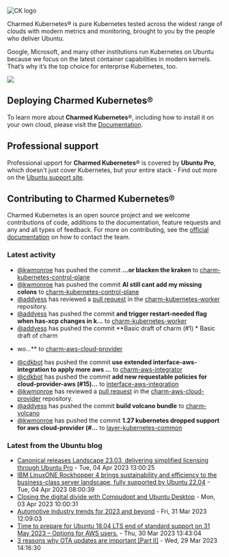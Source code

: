 ![CK logo](https://assets.ubuntu.com/v1/451d4cf4-Charmed+Kubernetes_RGB_onWhite_2022.svg)

Charmed Kubernetes® is pure Kubernetes tested across the widest range of clouds with modern metrics and monitoring, brought to you by the people who deliver Ubuntu.

Google, Microsoft, and many other institutions run Kubernetes on Ubuntu because we focus on the latest container capabilities in modern kernels. That’s why it’s the top choice for enterprise Kubernetes, too.

![](https://assets.ubuntu.com/v1/843c77b6-juju-at-a-glace.svg)

## Deploying Charmed Kubernetes®

To learn more about **Charmed Kubernetes**®, including how to install it on your own cloud, please visit the [Documentation][docs].

## Professional support

Professional upport for **Charmed Kubernetes**® is covered by **Ubuntu Pro**, which doesn't just cover Kubernetes, but your entire stack - Find out more on the [Ubuntu support site](https://ubuntu.com/support).

## Contributing to Charmed Kubernetes®

Charmed Kubernetes is an open source project and we welcome contributions of code, additions to the documentation, feature requests and any and all types of feedback. For more on contributing, see the [official documentation][get-in-touch] on how to contact the team.

<!-- LINKS -->
[docs]: https://ubuntu.com/kubernetes/docs
[get-in-touch]: https://ubuntu.com/kubernetes/docs/get-in-touch

### Latest activity

<!-- activity starts -->
 - [@kwmonroe](https://github.com/kwmonroe) has pushed the commit **...or blacken the kraken** to [charm-kubernetes-control-plane](https://github.com/charmed-kubernetes/charm-kubernetes-control-plane)
 - [@kwmonroe](https://github.com/kwmonroe) has pushed the commit **AI still cant add my missing colons** to [charm-kubernetes-control-plane](https://github.com/charmed-kubernetes/charm-kubernetes-control-plane)
 - [@addyess](https://github.com/addyess) has reviewed a [pull request](https://github.com/charmed-kubernetes/charm-kubernetes-worker/pull/138) in the [charm-kubernetes-worker](https://github.com/charmed-kubernetes/charm-kubernetes-worker) repository.
 - [@addyess](https://github.com/addyess) has pushed the commit **and trigger restart-needed flag when has-xcp changes in k...** to [charm-kubernetes-worker](https://github.com/charmed-kubernetes/charm-kubernetes-worker)
 - [@addyess](https://github.com/addyess) has pushed the commit **Basic draft of charm (#1)  * Basic draft of charm  * wo...** to [charm-aws-cloud-provider](https://github.com/charmed-kubernetes/charm-aws-cloud-provider)
 - [@cdkbot](https://github.com/cdkbot) has pushed the commit **use extended interface-aws-integration to apply more aws ...** to [charm-aws-integrator](https://github.com/charmed-kubernetes/charm-aws-integrator)
 - [@cdkbot](https://github.com/cdkbot) has pushed the commit **add new requestable policies for cloud-provider-aws (#15)...** to [interface-aws-integration](https://github.com/charmed-kubernetes/interface-aws-integration)
 - [@kwmonroe](https://github.com/kwmonroe) has reviewed a [pull request](https://github.com/charmed-kubernetes/charm-aws-cloud-provider/pull/1) in the [charm-aws-cloud-provider](https://github.com/charmed-kubernetes/charm-aws-cloud-provider) repository.
 - [@addyess](https://github.com/addyess) has pushed the commit **build volcano bundle** to [charm-volcano](https://github.com/charmed-kubernetes/charm-volcano)
 - [@kwmonroe](https://github.com/kwmonroe) has pushed the commit **1.27 kubernetes dropped support for aws cloud-provider (#...** to [layer-kubernetes-common](https://github.com/charmed-kubernetes/layer-kubernetes-common)
<!-- activity ends -->

<!-- roadmap starts -->

<!-- roadmap ends -->

### Latest from the Ubuntu blog

<!-- blog starts -->
* [Canonical releases Landscape 23.03, delivering simplified licensing through Ubuntu Pro](https://ubuntu.com//blog/canonical-releases-landscape-23-03-delivering-simplified-licensing-through-ubuntu-pro) - Tue, 04 Apr 2023 13:00:25 
* [IBM LinuxONE Rockhopper 4 brings sustainability and efficiency to the business-class server landscape, fully supported by Ubuntu 22.04](https://ubuntu.com//blog/ibm-linuxone-rockhopper-4-brings-sustainability-and-efficiency-to-the-business-class-server-landscape-fully-supported-by-ubuntu-22-04) - Tue, 04 Apr 2023 08:00:39 
* [Closing the digital divide with Compudopt and Ubuntu Desktop](https://ubuntu.com//blog/closing-the-digital-divide-compudopt-and-ubuntu-desktop) - Mon, 03 Apr 2023 10:00:31 
* [Automotive industry trends for 2023 and beyond](https://ubuntu.com//blog/automotive-industry-trends-for-2023-and-beyond) - Fri, 31 Mar 2023 12:09:03 
* [Time to prepare for Ubuntu 18.04 LTS end of standard support on 31 May 2023 – Options for AWS users.](https://ubuntu.com//blog/time-to-prepare-for-ubuntu-18-04-lts-end-of-standard-support-on-31-may-2023-options-for-aws-users) - Thu, 30 Mar 2023 13:43:04 
* [3 reasons why OTA updates are important [Part II]](https://ubuntu.com//blog/3-reasons-why-ota-updates-are-important-part-ii) - Wed, 29 Mar 2023 14:16:30 
<!-- blog ends -->
